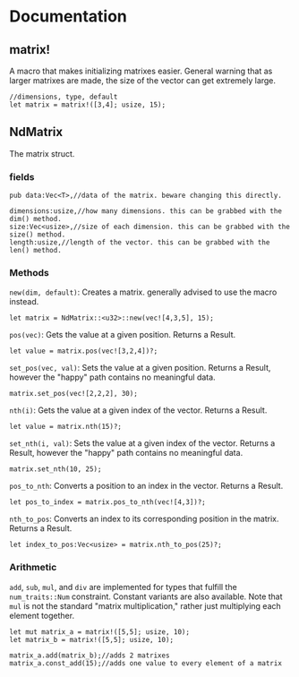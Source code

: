 # Documentation
## matrix!
A macro that makes initializing matrixes easier. General warning that as larger matrixes are made, the size of the vector can get extremely large.
```
//dimensions, type, default
let matrix = matrix!([3,4]; usize, 15);
```

## NdMatrix<T>
The matrix struct.
### fields
```
pub data:Vec<T>,//data of the matrix. beware changing this directly.

dimensions:usize,//how many dimensions. this can be grabbed with the dim() method.
size:Vec<usize>,//size of each dimension. this can be grabbed with the size() method.
length:usize,//length of the vector. this can be grabbed with the len() method.
```

### Methods
`new(dim, default)`: Creates a matrix. generally advised to use the macro instead.
```
let matrix = NdMatrix::<u32>::new(vec![4,3,5], 15);
```

`pos(vec)`: Gets the value at a given position. Returns a Result.
```
let value = matrix.pos(vec![3,2,4])?;
```
`set_pos(vec, val)`: Sets the value at a given position. Returns a Result, however the "happy" path contains no meaningful data.
```
matrix.set_pos(vec![2,2,2], 30);
```

`nth(i)`: Gets the value at a given index of the vector. Returns a Result.
```
let value = matrix.nth(15)?;
```
`set_nth(i, val)`: Sets the value at a given index of the vector. Returns a Result, however the "happy" path contains no meaningful data.
```
matrix.set_nth(10, 25);
```

`pos_to_nth`: Converts a position to an index in the vector. Returns a Result.
```
let pos_to_index = matrix.pos_to_nth(vec![4,3])?;
```
`nth_to_pos`: Converts an index to its corresponding position in the matrix. Returns a Result.
```
let index_to_pos:Vec<usize> = matrix.nth_to_pos(25)?;
```

### Arithmetic
`add`, `sub`, `mul`, and `div` are implemented for types that fulfill the `num_traits::Num` constraint. Constant variants are also available. Note that `mul` is not the standard "matrix multiplication," rather just multiplying each element together.
```
let mut matrix_a = matrix!([5,5]; usize, 10);
let matrix_b = matrix!([5,5]; usize, 10);

matrix_a.add(matrix_b);//adds 2 matrixes
matrix_a.const_add(15);//adds one value to every element of a matrix
```